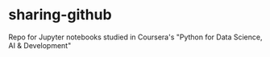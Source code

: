 # sharing-github

Repo for Jupyter notebooks studied in Coursera's "Python for Data Science, AI & Development"
